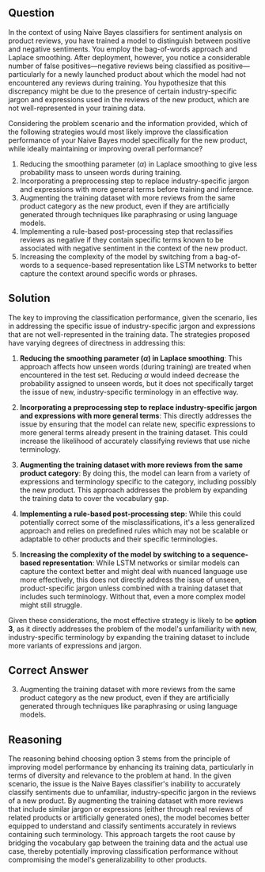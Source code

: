 ## Question

In the context of using Naive Bayes classifiers for sentiment analysis on product reviews, you have trained a model to distinguish between positive and negative sentiments. You employ the bag-of-words approach and Laplace smoothing. After deployment, however, you notice a considerable number of false positives—negative reviews being classified as positive—particularly for a newly launched product about which the model had not encountered any reviews during training. You hypothesize that this discrepancy might be due to the presence of certain industry-specific jargon and expressions used in the reviews of the new product, which are not well-represented in your training data.

Considering the problem scenario and the information provided, which of the following strategies would most likely improve the classification performance of your Naive Bayes model specifically for the new product, while ideally maintaining or improving overall performance?

1. Reducing the smoothing parameter ($\alpha$) in Laplace smoothing to give less probability mass to unseen words during training.
2. Incorporating a preprocessing step to replace industry-specific jargon and expressions with more general terms before training and inference.
3. Augmenting the training dataset with more reviews from the same product category as the new product, even if they are artificially generated through techniques like paraphrasing or using language models.
4. Implementing a rule-based post-processing step that reclassifies reviews as negative if they contain specific terms known to be associated with negative sentiment in the context of the new product.
5. Increasing the complexity of the model by switching from a bag-of-words to a sequence-based representation like LSTM networks to better capture the context around specific words or phrases.

## Solution

The key to improving the classification performance, given the scenario, lies in addressing the specific issue of industry-specific jargon and expressions that are not well-represented in the training data. The strategies proposed have varying degrees of directness in addressing this:

1. **Reducing the smoothing parameter ($\alpha$) in Laplace smoothing**: This approach affects how unseen words (during training) are treated when encountered in the test set. Reducing $\alpha$ would indeed decrease the probability assigned to unseen words, but it does not specifically target the issue of new, industry-specific terminology in an effective way.

2. **Incorporating a preprocessing step to replace industry-specific jargon and expressions with more general terms**: This directly addresses the issue by ensuring that the model can relate new, specific expressions to more general terms already present in the training dataset. This could increase the likelihood of accurately classifying reviews that use niche terminology.

3. **Augmenting the training dataset with more reviews from the same product category**: By doing this, the model can learn from a variety of expressions and terminology specific to the category, including possibly the new product. This approach addresses the problem by expanding the training data to cover the vocabulary gap.

4. **Implementing a rule-based post-processing step**: While this could potentially correct some of the misclassifications, it's a less generalized approach and relies on predefined rules which may not be scalable or adaptable to other products and their specific terminologies.

5. **Increasing the complexity of the model by switching to a sequence-based representation**: While LSTM networks or similar models can capture the context better and might deal with nuanced language use more effectively, this does not directly address the issue of unseen, product-specific jargon unless combined with a training dataset that includes such terminology. Without that, even a more complex model might still struggle.

Given these considerations, the most effective strategy is likely to be **option 3**, as it directly addresses the problem of the model's unfamiliarity with new, industry-specific terminology by expanding the training dataset to include more variants of expressions and jargon.

## Correct Answer

3. Augmenting the training dataset with more reviews from the same product category as the new product, even if they are artificially generated through techniques like paraphrasing or using language models.

## Reasoning

The reasoning behind choosing option 3 stems from the principle of improving model performance by enhancing its training data, particularly in terms of diversity and relevance to the problem at hand. In the given scenario, the issue is the Naive Bayes classifier's inability to accurately classify sentiments due to unfamiliar, industry-specific jargon in the reviews of a new product. By augmenting the training dataset with more reviews that include similar jargon or expressions (either through real reviews of related products or artificially generated ones), the model becomes better equipped to understand and classify sentiments accurately in reviews containing such terminology. This approach targets the root cause by bridging the vocabulary gap between the training data and the actual use case, thereby potentially improving classification performance without compromising the model's generalizability to other products.